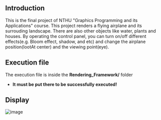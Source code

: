 ## Introduction
This is the final project of NTHU "Graphics Programming and its Applications" course. This project renders a flying airplane and its surrouding landscape. There are also other objects like water, plants and houses. By operating the control panel, you can turn on/off different effects(e.g. Bloom effect, shadow, and etc) and change the airplane position(lootAt center) and the viewing point(eye).

## Execution file
The execution file is inside the **Rendering_Framework/** folder
- **It must be put there to be successfully executed!**

## Display
![image](https://github.com/boringmorning/GPA_final_outdoor/assets/38586012/7efcb246-af80-4061-a5e6-06b9e114e4a2)

